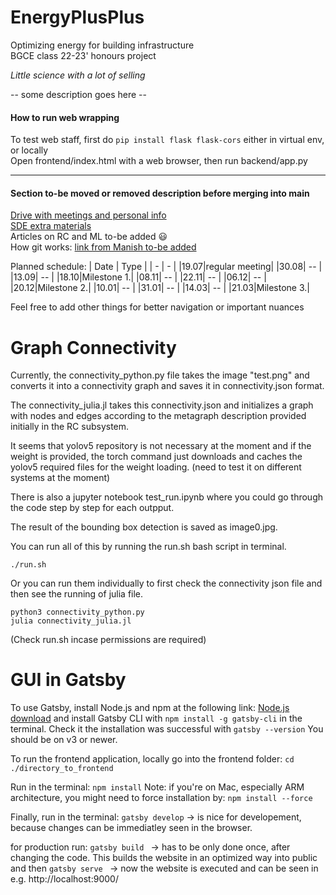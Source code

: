 # EnergyPlusPlus  

Optimizing energy for building infrastructure  
BGCE class 22-23' honours project  

*Little science with a lot of selling*  

-- some description goes here --  

#### How to run web wrapping  
To test web staff, first do `pip install flask flask-cors` either in virtual env, or locally  
Open frontend/index.html with a web browser, then run backend/app.py  

---

#### Section to-be moved or removed description before merging into main

[Drive with meetings and personal info](https://drive.google.com/drive/folders/1SanSRlWefZBU_X_bpvDEbwvL42WLAsri)  
[SDE extra materials](https://splm.sharepoint.com/:f:/r/sites/BGCE2022/Shared%20Documents/General/Literature/sde?csf=1&web=1&e=Ma0rYR)  
Articles on RC and ML to-be added :smiley:  
How git works:  [link from Manish to-be added]()  

Planned schedule:
| Date | Type |
| - | - |
|19.07|regular meeting|
|30.08| -- |
|13.09| -- |
|18.10|Milestone 1.|
|08.11| -- |
|22.11| -- |
|06.12| -- |
|20.12|Milestone 2.|
|10.01| -- |
|31.01| -- |
|14.03| -- |
|21.03|Milestone 3.|

Feel free to add other things for better navigation or important nuances 
# Graph Connectivity

Currently, the connectivity_python.py file takes the image "test.png" and converts it into a connectivity graph and saves it in connectivity.json format. 

The connectivity_julia.jl takes this connectivity.json and initializes a graph with nodes and edges according to the metagraph description provided initially in the RC subsystem.

It seems that yolov5 repository is not necessary at the moment and if the weight is provided, the torch command just downloads and caches the yolov5 required files for the weight loading. (need to test it on different systems at the moment)

There is also a jupyter notebook test_run.ipynb where you could go through the code step by step for each outpput. 

The result of the bounding box detection is saved as image0.jpg.

You can run all of this by running the run.sh bash script in terminal.

```
./run.sh
```
Or you can run them individually to first check the connectivity json file and then see the running of julia file.

```
python3 connectivity_python.py
julia connectivity_julia.jl
```
(Check run.sh incase permissions are required)

# GUI in Gatsby
To use Gatsby, install Node.js and npm at the following link: [Node.js download](https://nodejs.org/en/download/) and install Gatsby CLI with
    ```
    npm install -g gatsby-cli
    ```
in the terminal. Check it the installation was successful with
    ```
    gatsby --version
    ```
You should be on v3 or newer.

To run the frontend application, locally go into the frontend folder:
    ```
    cd ./directory_to_frontend
    ```


Run in the terminal:
    ```
    npm install
    ```
Note: if you're on Mac, especially ARM architecture, you might need to force installation by:
    ```
    npm install --force
    ```

Finally, run in the terminal: 
    ```
    gatsby develop
    ```
    -> is nice for developement, because changes can be immediatley seen in the browser. 
    
for production run: 
    ```
    gatsby build 
    ```
    -> has to be only done once, after changing the code. This builds the website in an optimized way into public
    and then 
    ```
    gatsby serve 
    ```
    -> now the website is executed and can be seen in e.g. http://localhost:9000/
